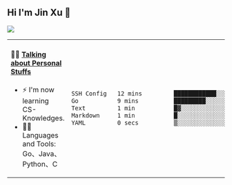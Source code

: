 
## Hi I'm Jin Xu 👋
![](https://komarev.com/ghpvc/?username=jiayouxujin&color=brightgreen&label=PROFILE+VIEWS)



<table align="center">
<tr>
<td valign="top" width="60%">

#### 🏋️‍♀️ <a href="https://github.com/jiayouxujin" target="_blank">Talking about Personal Stuffs</a>
<!-- recent_releases starts -->

- ⚡  I'm now learning CS-Knowledges.  
- 🏊‍♂️ Languages and Tools: Go、Java、Python、C
<!-- recent_releases ends -->
</td>
<td>
 
<!--START_SECTION:waka-->

```txt
SSH Config   12 mins         ████████████░░░░░░░░░░░░░   48.54 %
Go           9 mins          █████████░░░░░░░░░░░░░░░░   35.71 %
Text         1 min           █▓░░░░░░░░░░░░░░░░░░░░░░░   06.21 %
Markdown     1 min           █░░░░░░░░░░░░░░░░░░░░░░░░   04.03 %
YAML         0 secs          ▒░░░░░░░░░░░░░░░░░░░░░░░░   01.68 %
```

<!--END_SECTION:waka-->
 
</td>
</tr>
</table>





